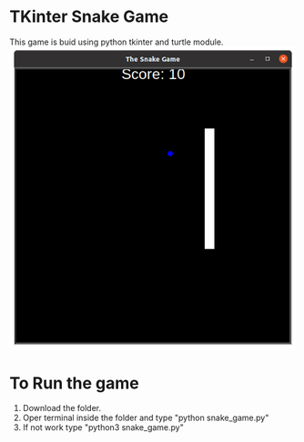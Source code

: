# TKinter Snake Game

This game is buid using python tkinter and turtle module.
![python tkinter snake_game ](https://github.com/shaikat17/python/blob/main/Snake%20Game/tkinter_snake_game.png)

# To Run the game 

 1. Download the folder.
 2. Oper terminal inside the folder and type "python snake_game.py"
 3. If not work type "python3 snake_game.py"

